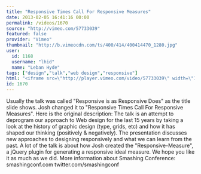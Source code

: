 ```yaml
---
title: "Responsive Times Call For Responsive Measures"
date: 2013-02-05 16:41:16 00:00
permalink: /videos/1670
source: "http://vimeo.com/57733039"
featured: false
provider: "Vimeo"
thumbnail: "http://b.vimeocdn.com/ts/400/414/400414470_1280.jpg"
user:
  id: 1168
  username: "lhid"
  name: "Leban Hyde"
tags: ["design","talk","web design","responsive"]
html: "<iframe src=\"http://player.vimeo.com/video/57733039\" width=\"1280\" height=\"720\" frameborder=\"0\" webkitAllowFullScreen mozallowfullscreen allowFullScreen></iframe>"
id: 1670
---
```


Usually the talk was called "Responsive is as Responsive Does" as the title slide shows. Josh changed it to "Responsive Times Call For Responsive Measures".
Here is the original description:
The talk is an attempt to deprogram our approach to Web design for the last 15 years by taking a look at the history of graphic design (type, grids, etc) and how it has shaped our thinking (positively & negatively). The presentation discusses new approaches to designing responsively and what we can learn from the past.
A lot of the talk is about how Josh created the "Responsive-Measure", a jQuery plugin for generating a responsive ideal measure. We hope you like it as much as we did.
More information about Smashing Conference:
smashingconf.com
twitter.com/smashingconf